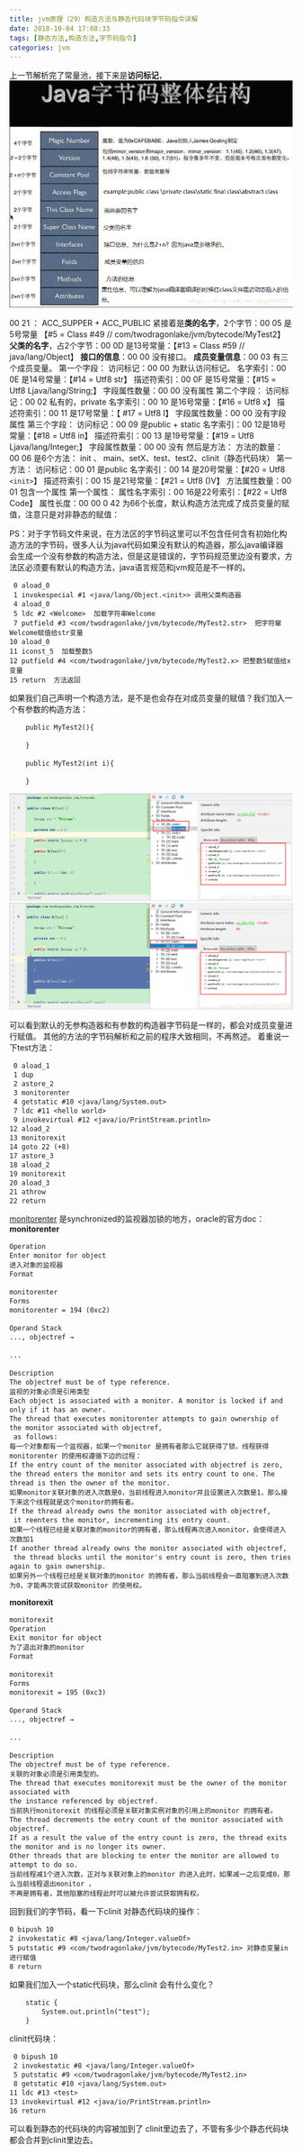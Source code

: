 ```yaml
---
title: jvm原理（29）构造方法与静态代码块字节码指令详解
date: 2018-10-04 17:08:33
tags: [静态方法,构造方法,字节码指令]
categories: jvm
---
```


上一节解析完了常量池，接下来是**访问标记**，
![这里写图片描述](2018/10/04/jvm原理（29）构造方法与静态代码块字节码指令详解/20180804134250848.png)
<!-- more -->
00 21 ： ACC_SUPPER + ACC_PUBLIC
紧接着是**类的名字**，2个字节：00 05 是5号常量 【#5 = Class              #49            // com/twodragonlake/jvm/bytecode/MyTest2】
**父类的名字**，占2个字节：00 0D 是13号常量：【#13 = Class              #59            // java/lang/Object】
**接口的信息**：00 00 没有接口。
**成员变量信息**：00 03 有三个成员变量。
第一个字段：
访问标记：00 00 为默认访问标记。
名字索引：00 0E 是14号常量：【#14 = Utf8               str】
 描述符索引：00 0F 是15号常量：【#15 = Utf8               Ljava/lang/String;】
 字段属性数量：00 00 没有属性
 第二个字段：
 访问标记：00 02 私有的，private
 名字索引：00 10 是16号常量：【#16 = Utf8               x】
 描述符索引：00 11 是17号常量：【 #17 = Utf8               I】
 字段属性数量：00 00 没有字段属性
 第三个字段：
  访问标记：00 09 是public + static
  名字索引：00 12是18号常量：【#18 = Utf8               in】
  描述符索引：00 13 是19号常量：【#19 = Utf8               Ljava/lang/Integer;】
  字段属性数量：00 00 没有
然后是方法：
方法的数量：00 06 是6个方法：
init 、 main、setX、test、test2、clinit（静态代码块）
第一方法：
访问标记：00 01 是public
名字索引：00 14 是20号常量：【#20 = Utf8               `<init>`】
描述符索引：00 15 是21号常量：【#21 = Utf8               ()V】
方法属性数量：00 01 包含一个属性
第一个属性：
属性名字索引：00 16是22号索引：【#22 = Utf8               Code】
属性长度：00 00  0 42 为66个长度，默认构造方法完成了成员变量的赋值，注意只是对非静态的赋值：

PS：对于字节码文件来说，在方法区的字节码这里可以不包含任何含有初始化构造方法的字节码，很多人认为java代码如果没有默认的构造器，那么java编译器
会生成一个没有参数的构造方法，但是这是错误的，字节码规范里边没有要求，方法区必须要有默认的构造方法，java语言规范和jvm规范是不一样的。

```
 0 aload_0
 1 invokespecial #1 <java/lang/Object.<init>> 调用父类构造器
 4 aload_0
 5 ldc #2 <Welcome>  加载字符串Welcome
 7 putfield #3 <com/twodragonlake/jvm/bytecode/MyTest2.str>  把字符窜Welcome赋值给str变量
10 aload_0
11 iconst_5  加载整数5
12 putfield #4 <com/twodragonlake/jvm/bytecode/MyTest2.x> 把整数5赋值给x变量
15 return  方法返回
```
如果我们自己声明一个构造方法，是不是也会存在对成员变量的赋值？我们加入一个有参数的构造方法：

```
    public MyTest2(){

    }

    public MyTest2(int i){

    }
```
![这里写图片描述](2018/10/04/jvm原理（29）构造方法与静态代码块字节码指令详解/2018082613275196.png)
![这里写图片描述](2018/10/04/jvm原理（29）构造方法与静态代码块字节码指令详解/20180826132829940.png)

可以看到默认的无参构造器和有参数的构造器字节码是一样的，都会对成员变量进行赋值。
其他的方法的字节码解析和之前的程序大致相同，不再熬述。
着重说一下test方法：

```
 0 aload_1
 1 dup
 2 astore_2
 3 monitorenter  
 4 getstatic #10 <java/lang/System.out>
 7 ldc #11 <hello world>
 9 invokevirtual #12 <java/io/PrintStream.println>
12 aload_2
13 monitorexit
14 goto 22 (+8)
17 astore_3
18 aload_2
19 monitorexit
20 aload_3
21 athrow
22 return
```
[monitorenter](https://docs.oracle.com/javase/specs/jvms/se8/html/jvms-6.html#jvms-6.5.monitorenter)  是synchronized的监视器加锁的地方，oracle的官方doc：
**monitorenter**
```
Operation
Enter monitor for object
进入对象的监视器
Format

monitorenter
Forms
monitorenter = 194 (0xc2)

Operand Stack
..., objectref →

...

Description
The objectref must be of type reference.
监视的对象必须是引用类型
Each object is associated with a monitor. A monitor is locked if and only if it has an owner.
The thread that executes monitorenter attempts to gain ownership of the monitor associated with objectref,
 as follows:
每一个对象都有一个监视器，如果一个monitor 是拥有者那么它就获得了锁，线程获得monitorenter 的使用权遵循下边的过程：
If the entry count of the monitor associated with objectref is zero,
the thread enters the monitor and sets its entry count to one. The thread is then the owner of the monitor.
如果monitor关联对象的进入次数是0，当前线程进入monitor并且设置进入次数是1，那么接下来这个线程就是这个monitor的拥有者。
If the thread already owns the monitor associated with objectref,
 it reenters the monitor, incrementing its entry count.
如果一个线程已经是关联对象的monitor的拥有者，那么线程再次进入monitor，会使得进入次数加1
If another thread already owns the monitor associated with objectref,
 the thread blocks until the monitor's entry count is zero, then tries again to gain ownership.
如果另外一个线程已经是关联对象的monitor 的拥有者，那么当前线程会一直阻塞到进入次数为0，才能再次尝试获取monitor 的使用权。
```

**monitorexit**
```
monitorexit
Operation
Exit monitor for object
为了退出对象的monitor
Format

monitorexit
Forms
monitorexit = 195 (0xc3)

Operand Stack
..., objectref →

...

Description
The objectref must be of type reference.
关联的对象必须是引用类型的。
The thread that executes monitorexit must be the owner of the monitor associated with
the instance referenced by objectref.
当前执行monitorexit 的线程必须是关联对象实例对象的引用上的monitor 的拥有者。
The thread decrements the entry count of the monitor associated with objectref.
If as a result the value of the entry count is zero, the thread exits the monitor and is no longer its owner.
Other threads that are blocking to enter the monitor are allowed to attempt to do so.
当前线程减1个进入次数，正对与关联对象上的monitor 的进入此时，如果减一之后变成0，那么当前线程退出monitor ，
不再是拥有者，其他阻塞的线程此时可以被允许尝试获取拥有权。
```

回到我们的字节码，看一下clinit 对静态代码块的操作：

```
0 bipush 10
2 invokestatic #8 <java/lang/Integer.valueOf>
5 putstatic #9 <com/twodragonlake/jvm/bytecode/MyTest2.in> 对静态变量in进行赋值
8 return
```

如果我们加入一个static代码块，那么clinit 会有什么变化？

```
    static {
        System.out.println("test");
    }
```
clinit代码块：

```
 0 bipush 10
 2 invokestatic #8 <java/lang/Integer.valueOf>
 5 putstatic #9 <com/twodragonlake/jvm/bytecode/MyTest2.in>
 8 getstatic #10 <java/lang/System.out>
11 ldc #13 <test>
13 invokevirtual #12 <java/io/PrintStream.println>
16 return
```
可以看到静态的代码块的内容被加到了 clinit里边去了，不管有多少个静态代码块 都会合并到clinit里边去。

